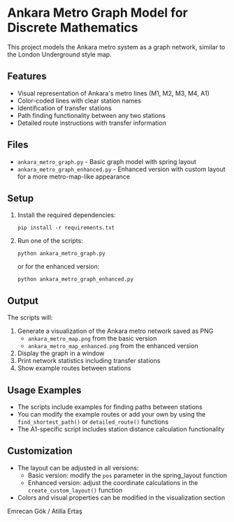 # Ankara Metro Graph Model for Discrete Mathematics

This project models the Ankara metro system as a graph network, similar to the London Underground style map.

## Features

- Visual representation of Ankara's metro lines (M1, M2, M3, M4, A1)
- Color-coded lines with clear station names
- Identification of transfer stations
- Path finding functionality between any two stations
- Detailed route instructions with transfer information

## Files

- `ankara_metro_graph.py` - Basic graph model with spring layout
- `ankara_metro_graph_enhanced.py` - Enhanced version with custom layout for a more metro-map-like appearance


## Setup

1. Install the required dependencies:
   ```
   pip install -r requirements.txt
   ```

2. Run one of the scripts:
   ```
   python ankara_metro_graph.py
   ```
   or for the enhanced version:
   ```
   python ankara_metro_graph_enhanced.py
   ```

## Output

The scripts will:
1. Generate a visualization of the Ankara metro network saved as PNG
   - `ankara_metro_map.png` from the basic version
   - `ankara_metro_map_enhanced.png` from the enhanced version
2. Display the graph in a window
3. Print network statistics including transfer stations
4. Show example routes between stations

## Usage Examples

- The scripts include examples for finding paths between stations
- You can modify the example routes or add your own by using the `find_shortest_path()` or `detailed_route()` functions
- The A1-specific script includes station distance calculation functionality

## Customization

- The layout can be adjusted in all versions:
  - Basic version: modify the `pos` parameter in the spring_layout function
  - Enhanced version: adjust the coordinate calculations in the `create_custom_layout()` function
- Colors and visual properties can be modified in the visualization section

Emrecan Gök / Atilla Ertaş

